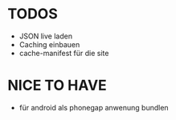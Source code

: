 # TODOS

* JSON live laden
* Caching einbauen
* cache-manifest für die site

# NICE TO HAVE

* für android als phonegap anwenung bundlen
